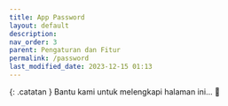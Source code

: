 ```yaml
---
title: App Password
layout: default
description: 
nav_order: 3
parent: Pengaturan dan Fitur
permalink: /password
last_modified_date: 2023-12-15 01:13
---
```


{: .catatan }
Bantu kami untuk melengkapi halaman ini... 🥺
